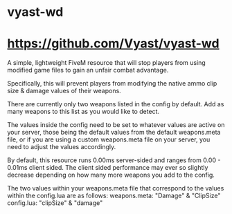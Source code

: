 # vyast-wd
# https://github.com/Vyast/vyast-wd
A simple, lightweight FiveM resource that will stop players from using modified game files to gain an unfair combat advantage.

Specifically, this will prevent players from modifying the native ammo clip size & damage values of their weapons.

There are currently only two weapons listed in the config by default. Add as many weapons to this list as you would like to detect. 

The values inside the config need to be set to whatever values are active on your server, those being the default values from the default weapons.meta file, or if you are using a custom weapons.meta file on your server, you need to adjust the values accordingly.

By default, this resource runs 0.00ms server-sided and ranges from 0.00 - 0.01ms client sided. The client sided performance may ever so slightly decrease depending on how many more weapons you add to the config.

The two values within your weapons.meta file that correspond to the values within the config.lua are as follows:
weapons.meta: "Damage" & "ClipSize"
config.lua: "clipSize" & "damage"
